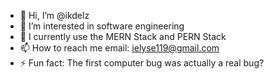 - 👋 Hi, I’m @ikdelz
- 👀 I’m interested in software engineering
- 🌱 I currently use the MERN Stack and PERN Stack
- 📫 How to reach me email: ielyse119@gmail.com
- ⚡ Fun fact: The first computer bug was actually a real bug?
